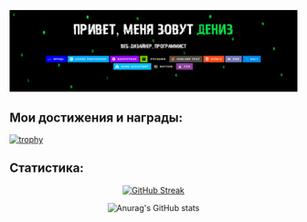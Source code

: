 
<img src="Без-имени-2.gif" height=""/></h1>


<h2>Мои достижения и награды:</h2>

[![trophy](https://github-profile-trophy.vercel.app/?username=Denizceli&theme=matrix)](https://github.com/ryo-ma/github-profile-trophy)

<h2>Статистика:</h2>

<div align="center"><a href="https://git.io/streak-stats"><img src="http://github-readme-streak-stats.herokuapp.com?user=Denizceli&theme=hacker&hide_border=%D0%B8%D1%81%D1%82%D0%B8%D0%BD%D0%BD%D1%8B%D0%B9&border_radius=0&locale=ru" alt="GitHub Streak" /></a>

![Anurag's GitHub stats](https://github-readme-stats.vercel.app/api?username=Denizceli&show_icons=true&locale=ru&bg_color=000000&title_color=188d0b)



</div>
